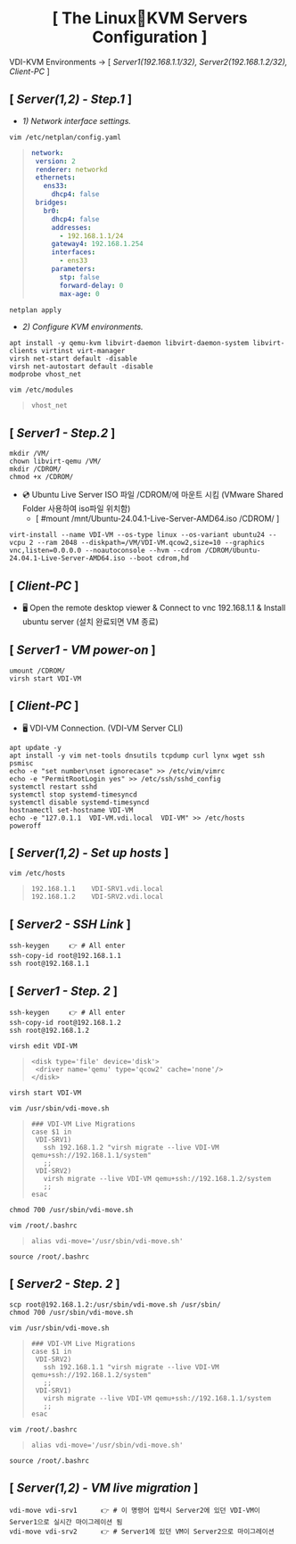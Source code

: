 <div align="center">
  <h1>[ The Linux🐧KVM Servers Configuration ]</h1>
</div>

VDI-KVM Environments -> [ *Server1(192.168.1.1/32), Server2(192.168.1.2/32), Client-PC* ]

## [ *Server(1,2) - Step.1* ]

- *1) Network interface settings.*

```vim
vim /etc/netplan/config.yaml
```
>```yaml
>network:
>  version: 2
>  renderer: networkd
>  ethernets:
>    ens33:
>      dhcp4: false
>  bridges:
>    br0:
>      dhcp4: false
>      addresses:
>        - 192.168.1.1/24
>      gateway4: 192.168.1.254
>      interfaces:
>        - ens33
>      parameters:
>        stp: false
>        forward-delay: 0
>        max-age: 0
>```
```bash
netplan apply
```

- *2) Configure KVM environments.*

```vim
apt install -y qemu-kvm libvirt-daemon libvirt-daemon-system libvirt-clients virtinst virt-manager
virsh net-start default -disable
virsh net-autostart default -disable
modprobe vhost_net
```
```vim
vim /etc/modules
```
>```vim
>vhost_net
>```

## [ *Server1 - Step.2* ]
```vim
mkdir /VM/
chown libvirt-qemu /VM/
mkdir /CDROM/
chmod +x /CDROM/
```

- 💿 Ubuntu Live Server ISO 파일 /CDROM/에 마운트 시킴 (VMware Shared Folder 사용하여 iso파일 위치함)
  - [ #mount /mnt/Ubuntu-24.04.1-Live-Server-AMD64.iso /CDROM/ ]

```vim
virt-install --name VDI-VM --os-type linux --os-variant ubuntu24 --vcpu 2 --ram 2048 --diskpath=/VM/VDI-VM.qcow2,size=10 --graphics vnc,listen=0.0.0.0 --noautoconsole --hvm --cdrom /CDROM/Ubuntu-24.04.1-Live-Server-AMD64.iso --boot cdrom,hd
```

## [ *Client-PC* ]
- 🖥 Open the remote desktop viewer & Connect to vnc 192.168.1.1 & Install ubuntu server (설치 완료되면 VM 종료)

## [ *Server1 - VM power-on* ]
```vim
umount /CDROM/
virsh start VDI-VM
```

## [ *Client-PC* ]
- 🖥 VDI-VM Connection. (VDI-VM Server CLI)
```vim
apt update -y
apt install -y vim net-tools dnsutils tcpdump curl lynx wget ssh psmisc
echo -e "set number\nset ignorecase" >> /etc/vim/vimrc
echo -e "PermitRootLogin yes" >> /etc/ssh/sshd_config
systemctl restart sshd
systemctl stop systemd-timesyncd
systemctl disable systemd-timesyncd
hostnamectl set-hostname VDI-VM
echo -e "127.0.1.1  VDI-VM.vdi.local  VDI-VM" >> /etc/hosts
poweroff
```

## [ *Server(1,2) - Set up hosts* ]
```vim
vim /etc/hosts
```
>```vim
>192.168.1.1    VDI-SRV1.vdi.local
>192.168.1.2    VDI-SRV2.vdi.local
>```

## [ *Server2 - SSH Link* ]
```vim
ssh-keygen     👉 # All enter
ssh-copy-id root@192.168.1.1
ssh root@192.168.1.1
```

## [ *Server1 - Step. 2* ]
```vim
ssh-keygen     👉 # All enter
ssh-copy-id root@192.168.1.2
ssh root@192.168.1.2
```
```vim
virsh edit VDI-VM
```
>```vim
><disk type='file' device='disk'>
>  <driver name='qemu' type='qcow2' cache='none'/>
></disk>
>```
```vim
virsh start VDI-VM
```
```vim
vim /usr/sbin/vdi-move.sh
```
>```vim
>### VDI-VM Live Migrations
>case $1 in
>  VDI-SRV1)
>    ssh 192.168.1.2 "virsh migrate --live VDI-VM qemu+ssh://192.168.1.1/system"
>    ;;
>  VDI-SRV2)
>    virsh migrate --live VDI-VM qemu+ssh://192.168.1.2/system
>    ;;
>esac
>```
```vim
chmod 700 /usr/sbin/vdi-move.sh
```
```vim
vim /root/.bashrc
```
>```vim
>alias vdi-move='/usr/sbin/vdi-move.sh'
>```
```vim
source /root/.bashrc
```

## [ *Server2 - Step. 2* ]
```vim
scp root@192.168.1.2:/usr/sbin/vdi-move.sh /usr/sbin/
chmod 700 /usr/sbin/vdi-move.sh
```
```vim
vim /usr/sbin/vdi-move.sh
```
>```vim
>### VDI-VM Live Migrations
>case $1 in
>  VDI-SRV2)
>    ssh 192.168.1.1 "virsh migrate --live VDI-VM qemu+ssh://192.168.1.2/system"
>    ;;
>  VDI-SRV1)
>    virsh migrate --live VDI-VM qemu+ssh://192.168.1.1/system
>    ;;
>esac
>```
```vim
vim /root/.bashrc
```
>```vim
>alias vdi-move='/usr/sbin/vdi-move.sh'
>```
```vim
source /root/.bashrc
```

## [ *Server(1,2) - VM live migration* ]
```vim
vdi-move vdi-srv1      👉 # 이 명령어 입력시 Server2에 있던 VDI-VM이 Server1으로 실시간 마이그레이션 됨
vdi-move vdi-srv2      👉 # Server1에 있던 VM이 Server2으로 마이그레이션
```

